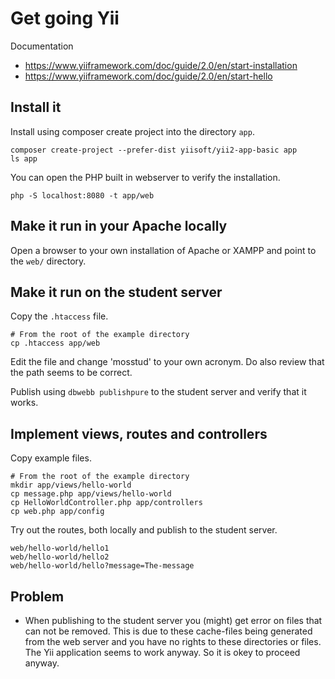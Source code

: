 Get going Yii
====================

Documentation

* https://www.yiiframework.com/doc/guide/2.0/en/start-installation
* https://www.yiiframework.com/doc/guide/2.0/en/start-hello



Install it
-----------------------

Install using composer create project into the directory `app`.

```
composer create-project --prefer-dist yiisoft/yii2-app-basic app
ls app
```

You can open the PHP built in webserver to verify the installation.

```
php -S localhost:8080 -t app/web
```



Make it run in your Apache locally
-----------------------

Open a browser to your own installation of Apache or XAMPP and point to the `web/` directory.



Make it run on the student server
-----------------------

Copy the `.htaccess` file.

```
# From the root of the example directory
cp .htaccess app/web
```

Edit the file and change 'mosstud' to your own acronym. Do also review that the path seems to be correct.

Publish using `dbwebb publishpure` to the student server and verify that it works.



Implement views, routes and controllers
-----------------------

Copy example files.

```
# From the root of the example directory
mkdir app/views/hello-world
cp message.php app/views/hello-world
cp HelloWorldController.php app/controllers
cp web.php app/config
```

Try out the routes, both locally and publish to the student server.

```
web/hello-world/hello1
web/hello-world/hello2
web/hello-world/hello?message=The-message
```



Problem
-----------------------

* When publishing to the student server you (might) get error on files that can not be removed. This is due to these cache-files being generated from the web server and you have no rights to these directories or files. The Yii application seems to work anyway. So it is okey to proceed anyway.
